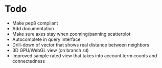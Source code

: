

# Todo

- Make pep8 compliant
- Add documentation
- Make sure axes stay when zooming/panning scatterplot
- Autocomplete in query interface
- Drill-down of vector that shows real distance between neighbors
- 3D GPU/WebGL view (on branch `3d`)
- Improved sample rated view that takes into account term counts and connectedness
